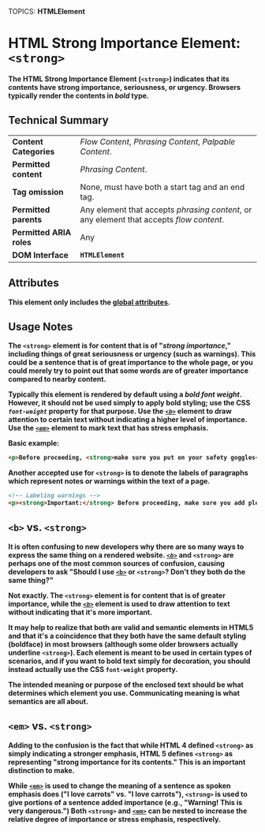 TOPICS: <strong>
        HTMLElement

# HTML Strong Importance Element: `<strong>`

The **HTML Strong Importance Element** (**`<strong>`**) indicates that its contents have **strong importance**,
**seriousness**, or **urgency**. Browsers typically render the contents in *bold* type.

## Technical Summary

|  |  |
| :-- | :-- |
| **Content Categories** | *Flow Content*, *Phrasing Content*, *Palpable Content*. |
| **Permitted content** | *Phrasing Content*. |
| **Tag omission** | None, must have both a start tag and an end tag. |
| **Permitted parents** | Any element that accepts *phrasing content*, or any element that accepts *flow content*.|
| **Permitted ARIA roles** | Any |
| **DOM Interface** | **`HTMLElement`** |

## Attributes

This element only includes the [global attributes](/en/webfrontend/HTML_Global_Attributes).

## Usage Notes

The **`<strong>`** element is for content that is of "*strong importance*," including things of great
**seriousness** or **urgency** (such as **warnings**). This could be a sentence that is of great
importance to
the whole page, or you could merely try to point out that some words are of greater importance
compared to nearby content.

Typically this element is rendered by default using a *bold font weight*. However, it should not be
used simply to apply bold styling; use the CSS *`font-weight`* property for that purpose.
Use the *[`<b>`](/en/webfrontend/<b>)* element to draw attention to certain text without
indicating a higher level of importance. Use the *[`<em>`](/en/webfrontend/<em>)* element to mark
text that has stress emphasis.

Basic example:

```html
<p>Before proceeding, <strong>make sure you put on your safety goggles</strong>.</p>
```

Another accepted use for `<strong>` is to denote the labels of paragraphs which represent notes or
warnings within the text of a page.

```html
<!-- Labeling warnings -->
<p><strong>Important:</strong> Before proceeding, make sure you add plenty of butter.</p>
```

## `<b>` vs. `<strong>`

It is often confusing to new developers why there are so many ways to express the same thing on a
rendered website. *[`<b>`](/en/webfrontend/<b>)* and **`<strong>`** are perhaps one of the most common
sources of confusion, causing developers to ask "Should I use [`<b>`](/en/webfrontend/<b>) or
`<strong>`? Don't they both do the same thing?"

Not exactly. The **`<strong>`** element is for content that is of greater importance, while the
*[`<b>`](/en/webfrontend/<b>)* element is used to draw attention to text without indicating that
it's more important.

It may help to realize that both are valid and semantic elements in HTML5 and that it's a coincidence
that they both have the same default styling (boldface) in most browsers (although some older
browsers actually underline `<strong>`). Each element is meant to be used in certain types of
scenarios, and if you want to bold text simply for decoration, you should instead actually use
the CSS `font-weight` property.

The intended meaning or purpose of the enclosed text should be what determines which element you use.
Communicating meaning is what semantics are all about.

## `<em>` vs. `<strong>`

Adding to the confusion is the fact that while HTML 4 defined `<strong>` as simply indicating a
stronger emphasis, HTML 5 defines `<strong>` as representing "strong importance for its contents."
This is an important distinction to make.

While [`<em>`](/en/webfrontend/<em>) is used to change the meaning of a sentence as spoken emphasis
does ("I love carrots" vs. "I love carrots"), `<strong>` is used to give portions of a sentence added
importance (e.g., "**Warning!** This is **very dangerous**.") Both `<strong>` and
[`<em>`](/en/webfrontend/<em>) can be nested to increase the relative degree of importance or
stress emphasis, respectively.
